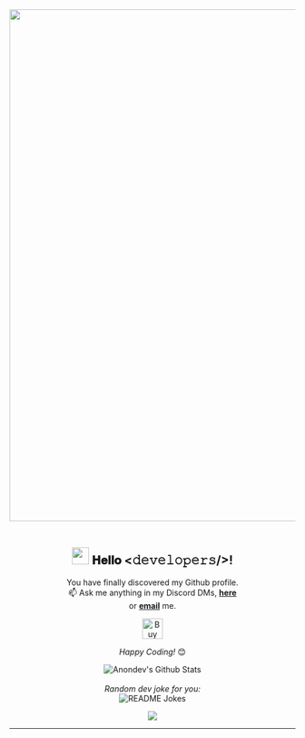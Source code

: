 
<div align="center">
<a href="https://anondev.ml" target="_blank"><img src="https://i.imgur.com/e2CyvxY.png" width="900px"></a>
<br><br>
  
  
<h2><img src="https://i.imgur.com/WGZ79wF.gif" width="30px" height="30px"> 𝐇𝐞𝐥𝐥𝐨 <𝚍𝚎𝚟𝚎𝚕𝚘𝚙𝚎𝚛𝚜/>!</h2>
</div>


<div align="center">

You have finally discovered my Github profile. <br>
📫 Ask me anything in my Discord DMs, <a href="https://github.com/anondev-sudo/anondev-sudo/discussions"><b>here</b></a><br>
or <a href="mailto:contact@anondev.ml"><b>email</b></a> me.

<a href='https://ko-fi.com/J3J72WPRC' target='_blank'><img height='36' style='border:0px;height:36px;' src='https://cdn.ko-fi.com/cdn/kofi2.png?v=2' border='0' alt='Buy Me a Coffee at ko-fi.com' /></a>

<i>Happy Coding!</i> 😊

</div>

<div align="center">

<img align="center" src="https://github-readme-stats.vercel.app/api?username=anondev-sudo&include_all_commits=true&count_private=false&show_icons=true&line_height=20&title_color=74a0ad&icon_color=74a0ad&text_color=D3D3D3&bg_color=043654" alt="Anondev's Github Stats">

</br>
</br>
<i>Random dev joke for you:</i><br>
<img align="center" src="https://readme-jokes.vercel.app/api?theme=prussian" alt="README Jokes">

![](https://komarev.com/ghpvc/?username=anondev-sudo&color=blue)

---


</div>


<!--
**anondev-sudo/anondev-sudo** is a ✨ _special_ ✨ repository because its `README.md` (this file) appears on your GitHub profile.

Here are some ideas to get you started:

- 🔭 I’m currently working on ...
- 🌱 I’m currently learning ...
- 👯 I’m looking to collaborate on ...
- 🤔 I’m looking for help with ...
- 💬 Ask me about ...
- 📫 How to reach me: ...
- 😄 Pronouns: ...
- ⚡ Fun fact: ...
-->

